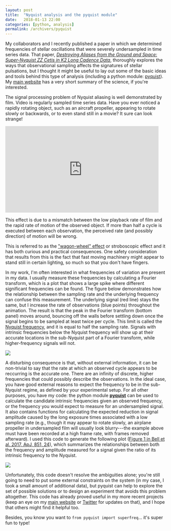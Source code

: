 ```yaml
---
layout: post
title:  "Nyquist analysis and the pyquist module"
date:   2018-01-13 22:00
categories: [python, analysis]
permalink: /archivers/pyquist
---
```


My collaborators and I recently published a paper in which we determined frequencies of stellar oscillations that were severely undersampled in time series data. That paper, [*Destroying Aliases from the Ground and Space: Super-Nyquist ZZ Cetis in K2 Long Cadence Data*](http://adsabs.harvard.edu/abs/2017ApJ...851...24B), thoroughly explores the ways that observational sampling affects the signatures of stellar pulsations, but I thought it might be useful to lay out some of the basic ideas and tools behind this type of analysis (including a python module: [pyquist](https://github.com/keatonb/pyquist)). My [main website](http://www2.mps.mpg.de/homes/bell/research.html) has a very short summary of the science, if you're interested.

The signal processing problem of Nyquist aliasing is well demonstrated by film.  Video is regularly sampled time series data.  Have you ever noticed a rapidly rotating object, such as an aircraft propeller, appearing to rotate slowly or backwards, or to even stand still in a movie?  It sure can look strange!

<iframe src="https://giphy.com/embed/94lybh8udBpSw" width="480" height="270" frameBorder="0" class="giphy-embed" allowFullScreen></iframe>

This effect is due to a mismatch between the low playback rate of film and the rapid rate of motion of the observed object. If more than half a cycle is executed between each observation, the perceived rate (and possibly direction) of motion will be wrong.

This is referred to as the ["wagon-wheel" effect](https://en.wikipedia.org/wiki/Wagon-wheel_effect) or stroboscopic effect and it has both curious and practical consequences.  One safety consideration that results from this is the fact that fast moving machinery might appear to stand still in certain lighting, so much so that you don't have fingers.

In my work, I'm often interested in what frequencies of variation are present in my data.  I usually measure these frequencies by calculating a Fourier transform, which is a plot that shows a large spike where different significant frequencies can be found.  The figure below demonstrates how the relationship between the sampling rate and the underlying frequency can confuse this measurement.  The underlying signal (red line) stays the same, but I increase the rate of observations (blue points) throughout the animation. The result is that the peak in the Fourier transform (bottom panel) moves around, bouncing off the walls before settling down once the signal begins to be sampled at least twice per cycle.  This limit is called the [Nyquist frequency](https://en.wikipedia.org/wiki/Nyquist_frequency), and it is equal to half the sampling rate.  Signals with intrinsic frequencies below the Nyquist frequency will show up at their accurate locations in the sub-Nyquist part of a Fourier transform, while higher-frequency signals will not.

<img src="http://keatonb.github.io/img/Nyq.gif" />

A disturbing consequence is that, without external information, it can be non-trivial to say that the rate at which an observed cycle appears to be reccurring is the accurate one.  There are an infinity of discrete, higher frequencies that could possibly describe the observations.  In the ideal case, you have good external reasons to expect the frequency to be in the sub-Nyquist regime, as defined by your experimental setup.  For all other purposes, you have my code: the python module [**pyquist**](https://github.com/keatonb/pyquist) can be used to calculate the candidate intrinsic frequencies given an observed frequency, or the frequency you would expect to measure for an undersampled signal.  It also contains functions for calculating the expected reduction in signal amplitude caused by the long exposure times associated with a low sampling rate (e.g., though it may appear to rotate slowly, an airplane propeller in undersampled film will usually look blurry---the example above must have been recorded at a high frame rate, with frames removed afterward).  I used this code to generate the following plot ([Figure 1 in Bell et al. 2017, ApJ, 851, 24](http://adsabs.harvard.edu/abs/2017ApJ...851...24B)), which summarizes the relationships between both the frequency and amplitude measured for a signal given the ratio of its intrinsic frequency to the Nyquist.

<img src="http://keatonb.github.io/img/pyquist_demo.png" />

Unfortunately, this code doesn't resolve the ambiguities alone; you're still going to need to put some external constraints on the system (in my case, I took a small amount of additional data), but pyquist can help to explore the set of possible solutions or to design an experiment that avoids this problem altogether.   This code has already proved useful in my more recent projects (keep an eye on my [main website](http://www2.mps.mpg.de/homes/bell/research.html) or [Twitter](https://twitter.com/astrokeat) for updates on that), and I hope that others might find it helpful too.

Besides, you know you want to `from pyquist import superfreq`... it's super fun to type!
